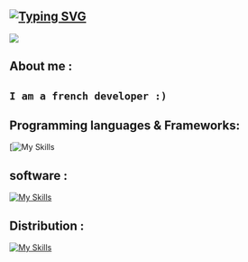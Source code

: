 [![Typing SVG](https://readme-typing-svg.demolab.com?font=Courgette&size=30&pause=1000&color=#000000&random=false&width=435&lines=hello!+%2C+I'm+z0ld1k+🔖)](https://git.io/typing-svg)
---
<img src="[https://wallpaperaccess.com/full/2825724.gif](https://media.discordapp.net/attachments/1200565258633367594/1233501663579607162/8351324.gif?ex=662d5371&is=662c01f1&hm=b3f282676e49e8f7bb708b8b775d0a647323d9e3164e14e1d0cebb284ec0e8a9&=&width=1193&height=671)">

## About me :

`I am a french developer :)`
---

## Programming languages & Frameworks:
[![My Skills]((https://skillicons.dev/icons?i=js,html,css,cpp,nodejs,php,py,mysql,lua)](https://skillicons.dev))

## software :
[![My Skills](https://skillicons.dev/icons?i=vscode,visualstudio,vscodium)](https://skillicons.dev)

## Distribution :
[![My Skills](https://skillicons.dev/icons?i=linux,kali,windows)](https://skillicons.dev)


</div>
